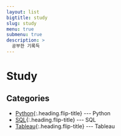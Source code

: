 ```yaml
---
layout: list
bigtitle: study
slug: study
menu: true
submenu: true
description: >
  공부한 기록득
---
```


# Study

## Categories

* [Python]{:.heading.flip-title} --- Python
* [SQL]{:.heading.flip-title} --- SQL
* [Tableau]{:.heading.flip-title} --- Tableau

[Python]: /python/
[SQL]: /sql/
[Tableau]: /tableau/